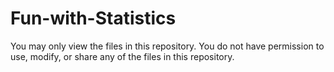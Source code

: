 # Fun-with-Statistics
You may only view the files in this repository. You do not have permission to use, modify, or share any of the files in this repository.
